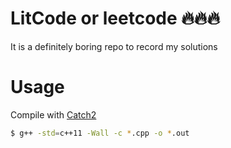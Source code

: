 # LitCode or leetcode :fire::fire::fire:
It is a definitely boring repo to record my solutions

# Usage
Compile with [Catch2](https://github.com/catchorg/Catch2)
```bash
$ g++ -std=c++11 -Wall -c *.cpp -o *.out
```
